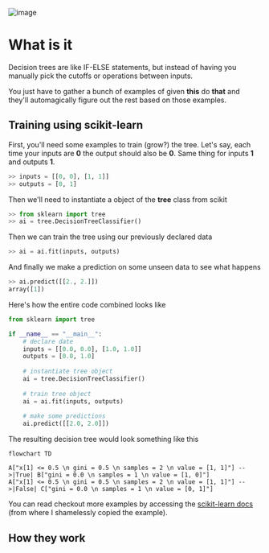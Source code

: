 ![image](decision-tree.jpg)
# What is it

Decision trees are like IF-ELSE statements, but instead of having you manually pick the cutoffs or operations between inputs. 

You just have to gather a bunch of examples of given **this** do **that** and they'll automagically figure out the rest based on those examples.

## Training using scikit-learn

First, you'll need some examples to train (grow?) the tree. Let's say, each time your inputs are **0** the output should also be **0**. Same thing for inputs **1** and outputs **1**.

```python
>> inputs = [[0, 0], [1, 1]]
>> outputs = [0, 1]
```

Then we'll need to instantiate a object of the **tree** class from scikit

```python
>> from sklearn import tree
>> ai = tree.DecisionTreeClassifier()
```

Then we can train the tree using our previously declared data

```python
>> ai = ai.fit(inputs, outputs)
```

And finally we make a prediction on some unseen data to see what happens

```python
>> ai.predict([[2., 2.]])
array([1])
```

Here's how the entire code combined looks like

```python
from sklearn import tree

if __name__ == "__main__":
	# declare date
	inputs = [[0.0, 0.0], [1.0, 1.0]]
	outputs = [0.0, 1.0]
	
	# instantiate tree object
	ai = tree.DecisionTreeClassifier()
	
	# train tree object
	ai = ai.fit(inputs, outputs)
	
	# make some predictions
	ai.predict([[2.0, 2.0]])
```

The resulting decision tree would look something like this

```mermaid
flowchart TD

A["x[1] <= 0.5 \n gini = 0.5 \n samples = 2 \n value = [1, 1]"] -->|True| B["gini = 0.0 \n samples = 1 \n value = [1, 0]"]
A["x[1] <= 0.5 \n gini = 0.5 \n samples = 2 \n value = [1, 1]"] -->|False| C["gini = 0.0 \n samples = 1 \n value = [0, 1]"]

```

You can read checkout more examples by accessing the [scikit-learn docs](https://scikit-learn.org/1.5/modules/tree.html) (from where I shamelessly copied the example).

## How they work
